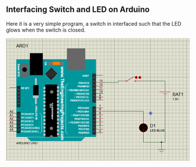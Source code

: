 ## Interfacing Switch and LED on Arduino
Here it is a very simple program, a switch in interfaced such that the LED glows when the switch is closed.  

![ ](image.png)